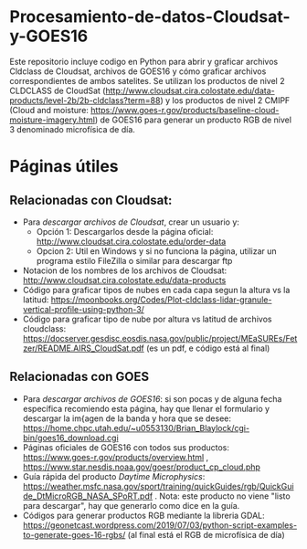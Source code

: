 # Procesamiento-de-datos-Cloudsat-y-GOES16
Este repositorio incluye codigo en Python para abrir y graficar archivos Cldclass de Cloudsat, archivos de GOES16 y cómo graficar archivos correspondientes de ambos satelites.
Se utilizan los productos de nivel 2 CLDCLASS de CloudSat (http://www.cloudsat.cira.colostate.edu/data-products/level-2b/2b-cldclass?term=88) y los productos de nivel 2 CMIPF (Cloud and moisture: https://www.goes-r.gov/products/baseline-cloud-moisture-imagery.html) de GOES16 para generar un producto RGB de nivel 3 denominado microfísica de día. 

# Páginas útiles

## Relacionadas con Cloudsat:
* Para *descargar archivos de Cloudsat*, crear un usuario y:
  * Opción 1: Descargarlos desde la página oficial: http://www.cloudsat.cira.colostate.edu/order-data
  * Opcion 2: Util en Windows y si no funciona la página, utilizar un programa estilo FileZilla o similar para descargar ftp
* Notacion de los nombres de los archivos de Cloudsat: http://www.cloudsat.cira.colostate.edu/data-products
* Código para graficar tipos de nubes en cada capa segun la altura vs la latitud: https://moonbooks.org/Codes/Plot-cldclass-lidar-granule-vertical-profile-using-python-3/
* Código para  graficar tipo de nube por altura vs latitud de archivos cloudclass: https://docserver.gesdisc.eosdis.nasa.gov/public/project/MEaSUREs/Fetzer/README.AIRS_CloudSat.pdf (es un pdf, e código está al final)

## Relacionadas con GOES
* Para *descargar archivos de GOES16*: si son pocas y de alguna fecha específica recomiendo esta página, hay que llenar el formulario y descargar la im{agen de la banda y hora que se desee: https://home.chpc.utah.edu/~u0553130/Brian_Blaylock/cgi-bin/goes16_download.cgi
* Páginas oficiales de GOES16 con todos sus productos: https://www.goes-r.gov/products/overview.html , https://www.star.nesdis.noaa.gov/goesr/product_cp_cloud.php
* Guía rápida del producto *Daytime Microphysics*: https://weather.msfc.nasa.gov/sport/training/quickGuides/rgb/QuickGuide_DtMicroRGB_NASA_SPoRT.pdf . Nota: este producto no viene "listo para descargar", hay que generarlo como dice en la guía. 
* Códigos para generar productos RGB mediante la libreria GDAL: https://geonetcast.wordpress.com/2019/07/03/python-script-examples-to-generate-goes-16-rgbs/ (al final está el RGB de microfísica de día)


